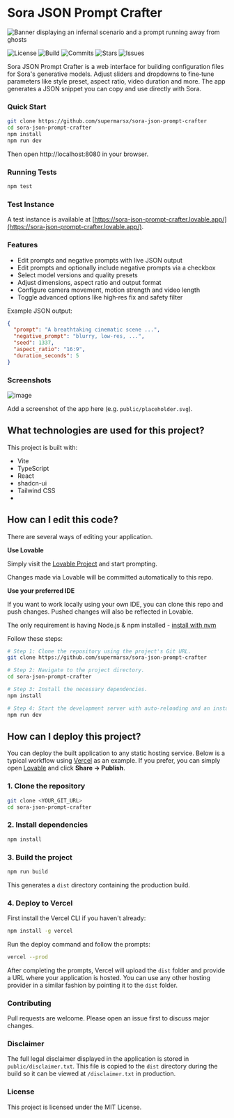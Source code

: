 # Sora JSON Prompt Crafter

![Banner displaying an infernal scenario and a prompt running away from ghosts](https://github.com/user-attachments/assets/0f19ca8e-acd1-4fa7-aa96-cadf479956fc)

![License](https://img.shields.io/github/license/supermarsx/sora-json-prompt-crafter?style=for-the-badge)
![Build](https://img.shields.io/github/actions/workflow/status/supermarsx/sora-json-prompt-crafter/ci.yml?style=for-the-badge)
![Commits](https://img.shields.io/github/commit-activity/t/supermarsx/sora-json-prompt-crafter?style=for-the-badge)
![Stars](https://img.shields.io/github/stars/supermarsx/sora-json-prompt-crafter?style=for-the-badge)
![Issues](https://img.shields.io/github/issues/supermarsx/sora-json-prompt-crafter?style=for-the-badge)




Sora JSON Prompt Crafter is a web interface for building configuration files for Sora's generative models. Adjust sliders and dropdowns to fine‑tune parameters like style preset, aspect ratio, video duration and more. The app generates a JSON snippet you can copy and use directly with Sora.

### Quick Start

```sh
git clone https://github.com/supermarsx/sora-json-prompt-crafter
cd sora-json-prompt-crafter
npm install
npm run dev
```
Then open http://localhost:8080 in your browser.

### Running Tests

```sh
npm test
```

### Test Instance

A test instance is available at [https://sora-json-prompt-crafter.lovable.app/](https://sora-json-prompt-crafter.lovable.app/).


### Features

- Edit prompts and negative prompts with live JSON output
- Edit prompts and optionally include negative prompts via a checkbox
- Select model versions and quality presets
- Adjust dimensions, aspect ratio and output format
- Configure camera movement, motion strength and video length
- Toggle advanced options like high‑res fix and safety filter

Example JSON output:

```json
{
  "prompt": "A breathtaking cinematic scene ...",
  "negative_prompt": "blurry, low-res, ...",
  "seed": 1337,
  "aspect_ratio": "16:9",
  "duration_seconds": 5
}
```

### Screenshots

![image](https://github.com/user-attachments/assets/6d254018-994f-47cf-b4d6-9ea6e6f08c12)

Add a screenshot of the app here (e.g. `public/placeholder.svg`).




## What technologies are used for this project?

This project is built with:

- Vite
- TypeScript
- React
- shadcn-ui
- Tailwind CSS
- 

## How can I edit this code?

There are several ways of editing your application.

**Use Lovable**

Simply visit the [Lovable Project](https://lovable.dev/projects/385b40c5-6b5e-49fc-9f0a-e6a0f9a36181) and start prompting.

Changes made via Lovable will be committed automatically to this repo.

**Use your preferred IDE**

If you want to work locally using your own IDE, you can clone this repo and push changes. Pushed changes will also be reflected in Lovable.

The only requirement is having Node.js & npm installed - [install with nvm](https://github.com/nvm-sh/nvm#installing-and-updating)

Follow these steps:

```sh
# Step 1: Clone the repository using the project's Git URL.
git clone https://github.com/supermarsx/sora-json-prompt-crafter

# Step 2: Navigate to the project directory.
cd sora-json-prompt-crafter

# Step 3: Install the necessary dependencies.
npm install

# Step 4: Start the development server with auto-reloading and an instant preview.
npm run dev
```


## How can I deploy this project?

You can deploy the built application to any static hosting service. Below is a
typical workflow using [Vercel](https://vercel.com) as an example. If you
prefer, you can simply open
 [Lovable](https://lovable.dev/projects/385b40c5-6b5e-49fc-9f0a-e6a0f9a36181)
and click **Share → Publish**.

### 1. Clone the repository

```sh
git clone <YOUR_GIT_URL>
cd sora-json-prompt-crafter
```

### 2. Install dependencies

```sh
npm install
```

### 3. Build the project

```sh
npm run build
```

This generates a `dist` directory containing the production build.

### 4. Deploy to Vercel

First install the Vercel CLI if you haven't already:

```sh
npm install -g vercel
```

Run the deploy command and follow the prompts:

```sh
vercel --prod
```

After completing the prompts, Vercel will upload the `dist` folder and provide a
URL where your application is hosted. You can use any other hosting provider in
a similar fashion by pointing it to the `dist` folder.

### Contributing

Pull requests are welcome. Please open an issue first to discuss major changes.

### Disclaimer

The full legal disclaimer displayed in the application is stored in
`public/disclaimer.txt`. This file is copied to the `dist` directory during the
build so it can be viewed at `/disclaimer.txt` in production.

### License

This project is licensed under the MIT License.
